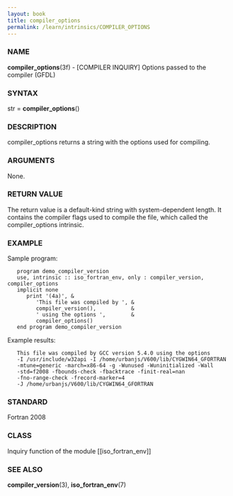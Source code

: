 ```yaml
---
layout: book
title: compiler_options
permalink: /learn/intrinsics/COMPILER_OPTIONS
---
```

### NAME

**compiler\_options**(3f) - \[COMPILER INQUIRY\] Options passed to the compiler
(GFDL)

### SYNTAX

str = **compiler\_options**()

### DESCRIPTION

compiler\_options returns a string with the options used for compiling.

### ARGUMENTS

None.

### RETURN VALUE

The return value is a default-kind string with system-dependent length.
It contains the compiler flags used to compile the file, which called
the compiler\_options intrinsic.

### EXAMPLE

Sample program:

```
   program demo_compiler_version
   use, intrinsic :: iso_fortran_env, only : compiler_version, compiler_options
   implicit none
      print '(4a)', &
         'This file was compiled by ', &
         compiler_version(),           &
         ' using the options ',        &
         compiler_options()
   end program demo_compiler_version
```

Example results:

```
   This file was compiled by GCC version 5.4.0 using the options
   -I /usr/include/w32api -I /home/urbanjs/V600/lib/CYGWIN64_GFORTRAN
   -mtune=generic -march=x86-64 -g -Wunused -Wuninitialized -Wall
   -std=f2008 -fbounds-check -fbacktrace -finit-real=nan
   -fno-range-check -frecord-marker=4
   -J /home/urbanjs/V600/lib/CYGWIN64_GFORTRAN
```

### STANDARD

Fortran 2008

### CLASS

Inquiry function of the module \[\[iso\_fortran\_env\]\]

### SEE ALSO

**compiler\_version**(3), **iso\_fortran\_env**(7)
